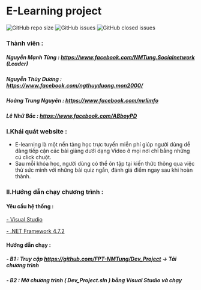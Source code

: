 # E-Learning project
![GitHub repo size](https://img.shields.io/github/repo-size/FPT-NMTung/Dev_Project) ![GitHub issues](https://img.shields.io/github/issues/FPT-NMTung/Dev_Project) ![GitHub closed issues](https://img.shields.io/github/issues-closed/FPT-NMTung/Dev_Project)

### Thành viên :
##### Nguyễn Mạnh Tùng : https://www.facebook.com/NMTung.Socialnetwork (Leader)

##### Nguyễn Thùy Dương : https://www.facebook.com/ngthuyduong.mon2000/

##### Hoàng Trung Nguyên : https://www.facebook.com/mrlimfo

##### Lê Nhữ Bắc : https://www.facebook.com/ABboyPD

### I.Khái quát website :
- E-learning là một nền tảng học trực tuyến miễn phí giúp người dùng dễ dàng tiếp cận các bài giảng dưới dạng Video ở mọi nơi chỉ bằng những cú click chuột.
- Sau mỗi khóa học, người dùng có thể ôn tập tại kiến thức thông qua việc thử sức mình với những bài quiz ngắn, đánh giá điểm ngay sau khi hoàn thành.

### II.Hướng dẫn chạy chương trình :
#### Yêu cầu hệ thống :
 [- Visual Studio ](http://https://visualstudio.microsoft.com/downloads/ "- Visual Studio ")
 
 [ - .NET Framework 4.7.2](http://https://dotnet.microsoft.com/download/dotnet-framework/net472 " - .NET Framework 4.7.2")

#### Hướng dẫn chạy :
##### - B1 : Truy cập  https://github.com/FPT-NMTung/Dev_Project  -> Tải chương trình
##### - B2 : Mở chương trình ( Dev_Project.sln ) bằng Visual Studio và chạy 




